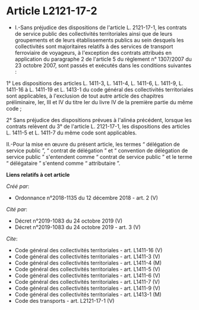 # Article L2121-17-2

- I.-Sans préjudice des dispositions de l'article L. 2121-17-1, les contrats de service public des collectivités
territoriales ainsi que de leurs groupements et de leurs établissements publics au sein desquels les collectivités sont
majoritaires relatifs à des services de transport ferroviaire de voyageurs, à l'exception des contrats attribués en
application du paragraphe 2 de l'article 5 du règlement n° 1307/2007 du 23 octobre 2007, sont passés et exécutés dans les
conditions suivantes : 

1° Les dispositions des articles L. 1411-3, L. 1411-4, L. 1411-6, L. 1411-9, L. 1411-16 à L. 1411-19 et L. 1413-1 du code
général des collectivités territoriales sont applicables, à l'exclusion de tout autre article des chapitres préliminaire,
Ier, III et IV du titre Ier du livre IV de la première partie du même code ; 

2° Sans préjudice des dispositions prévues à l'alinéa précédent, lorsque les contrats relèvent du 3° de l'article L.
2121-17-1, les dispositions des articles L. 1411-5 et L. 1411-7 du même code sont applicables. 

II.-Pour la mise en œuvre du présent article, les termes “ délégation de service public ”, “ contrat de délégation ” et “
convention de délégation de service public ” s'entendent comme “ contrat de service public ” et le terme “ délégataire ”
s'entend comme “ attributaire ”.

**Liens relatifs à cet article**

_Créé par_:

  - Ordonnance n°2018-1135 du 12 décembre 2018 - art. 2 (V)

_Cité par_:

  - Décret n°2019-1083 du 24 octobre 2019 (V)
  - Décret n°2019-1083 du 24 octobre 2019 - art. 3 (V)

_Cite_:

  - Code général des collectivités territoriales - art. L1411-16 (V)
  - Code général des collectivités territoriales - art. L1411-3 (V)
  - Code général des collectivités territoriales - art. L1411-4 (M)
  - Code général des collectivités territoriales - art. L1411-5 (V)
  - Code général des collectivités territoriales - art. L1411-6 (V)
  - Code général des collectivités territoriales - art. L1411-7 (V)
  - Code général des collectivités territoriales - art. L1411-9 (V)
  - Code général des collectivités territoriales - art. L1413-1 (M)
  - Code des transports - art. L2121-17-1 (V)
